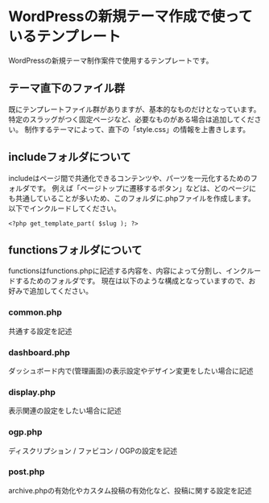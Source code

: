 # WordPressの新規テーマ作成で使っているテンプレート
WordPressの新規テーマ制作案件で使用するテンプレートです。

## テーマ直下のファイル群
既にテンプレートファイル群がありますが、基本的なものだけとなっています。
特定のスラッグがつく固定ページなど、必要なものがある場合は追加してください。
制作するテーマによって、直下の「style.css」の情報を上書きします。

## includeフォルダについて
includeはページ間で共通化できるコンテンツや、パーツを一元化するためのフォルダです。
例えば「ページトップに遷移するボタン」などは、どのページにも共通していることが多いため、このフォルダに.phpファイルを作成します。
以下でインクルードしてください。
```
<?php get_template_part( $slug ); ?>
```

## functionsフォルダについて
functionsはfunctions.phpに記述する内容を、内容によって分割し、インクルードするためのフォルダです。
現在は以下のような構成となっていますので、お好みで追加してください。

### common.php
共通する設定を記述

### dashboard.php
ダッシュボード内で(管理画面)の表示設定やデザイン変更をしたい場合に記述

### display.php
表示関連の設定をしたい場合に記述

### ogp.php
ディスクリプション / ファビコン / OGPの設定を記述

### post.php
archive.phpの有効化やカスタム投稿の有効化など、投稿に関する設定を記述
